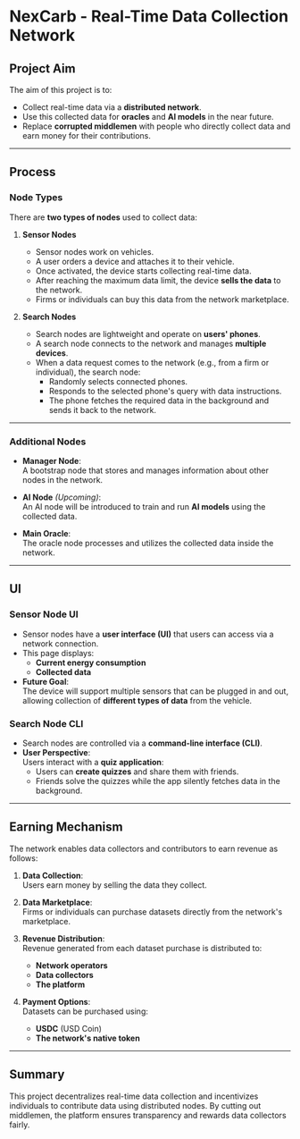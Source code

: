 # NexCarb - Real-Time Data Collection Network

## Project Aim

The aim of this project is to:
- Collect real-time data via a **distributed network**.
- Use this collected data for **oracles** and **AI models** in the near future.
- Replace **corrupted middlemen** with people who directly collect data and earn money for their contributions.

---

## Process

### Node Types

There are **two types of nodes** used to collect data:

1. **Sensor Nodes**
   - Sensor nodes work on vehicles.
   - A user orders a device and attaches it to their vehicle.
   - Once activated, the device starts collecting real-time data.
   - After reaching the maximum data limit, the device **sells the data** to the network.
   - Firms or individuals can buy this data from the network marketplace.

2. **Search Nodes**
   - Search nodes are lightweight and operate on **users' phones**.
   - A search node connects to the network and manages **multiple devices**.
   - When a data request comes to the network (e.g., from a firm or individual), the search node:
     - Randomly selects connected phones.
     - Responds to the selected phone's query with data instructions.
     - The phone fetches the required data in the background and sends it back to the network.

---

### Additional Nodes

- **Manager Node**:  
  A bootstrap node that stores and manages information about other nodes in the network.

- **AI Node** *(Upcoming)*:  
  An AI node will be introduced to train and run **AI models** using the collected data.

- **Main Oracle**:  
  The oracle node processes and utilizes the collected data inside the network.

---

## UI

### Sensor Node UI
- Sensor nodes have a **user interface (UI)** that users can access via a network connection.
- This page displays:
  - **Current energy consumption**
  - **Collected data**  
- **Future Goal**:  
  The device will support multiple sensors that can be plugged in and out, allowing collection of **different types of data** from the vehicle.

### Search Node CLI
- Search nodes are controlled via a **command-line interface (CLI)**.
- **User Perspective**:  
  Users interact with a **quiz application**:
  - Users can **create quizzes** and share them with friends.
  - Friends solve the quizzes while the app silently fetches data in the background.

---

## Earning Mechanism

The network enables data collectors and contributors to earn revenue as follows:

1. **Data Collection**:  
   Users earn money by selling the data they collect.

2. **Data Marketplace**:  
   Firms or individuals can purchase datasets directly from the network's marketplace.

3. **Revenue Distribution**:  
   Revenue generated from each dataset purchase is distributed to:
   - **Network operators**
   - **Data collectors**
   - **The platform**

4. **Payment Options**:  
   Datasets can be purchased using:
   - **USDC** (USD Coin)
   - **The network's native token**

---

## Summary

This project decentralizes real-time data collection and incentivizes individuals to contribute data using distributed nodes. By cutting out middlemen, the platform ensures transparency and rewards data collectors fairly.
